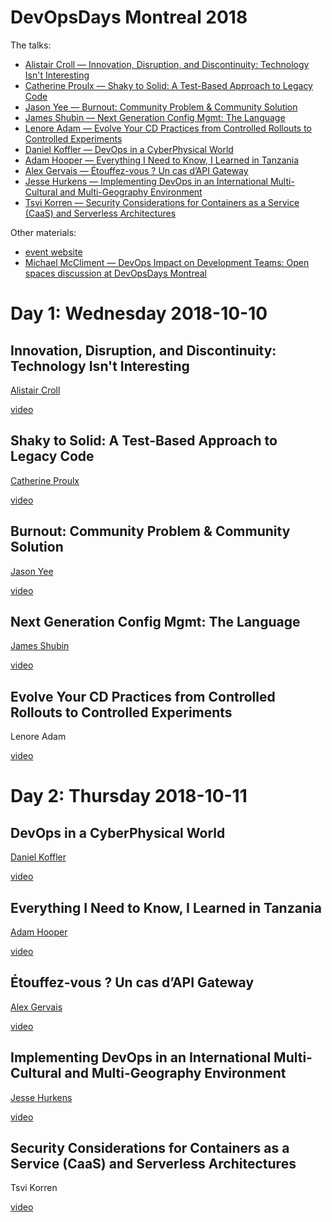 # DevOpsDays Montreal 2018

The talks:

* [Alistair Croll — Innovation, Disruption, and Discontinuity: Technology Isn't Interesting](#croll)
* [Catherine Proulx — Shaky to Solid: A Test-Based Approach to Legacy Code](#proulx)
* [Jason Yee — Burnout: Community Problem & Community Solution](#yee)
* [James Shubin — Next Generation Config Mgmt: The Language](#shubin)
* [Lenore Adam — Evolve Your CD Practices from Controlled Rollouts to Controlled Experiments](#adam)
* [Daniel Koffler — DevOps in a CyberPhysical World](#koffler)
* [Adam Hooper — Everything I Need to Know, I Learned in Tanzania](#hooper)
* [Alex Gervais — Étouffez-vous ? Un cas d’API Gateway](#gervais)
* [Jesse Hurkens — Implementing DevOps in an International Multi-Cultural and Multi-Geography Environment](#hurkens)
* [Tsvi Korren — Security Considerations for Containers as a Service (CaaS) and Serverless Architectures](#korren)

Other materials:

* [event website](https://devopsdays.org/events/2018-montreal/welcome/)
* [Michael McCliment — DevOps Impact on Development Teams: Open spaces discussion at DevOpsDays Montreal](https://medium.com/@cornazano/devops-impact-on-development-teams-open-spaces-discussion-at-devopsdays-montreal-bbcba712262a)

# Day 1: Wednesday 2018-10-10

## <a name="croll"></a> Innovation, Disruption, and Discontinuity: Technology Isn't Interesting

[Alistair Croll](https://twitter.com/acroll)

[video](https://www.youtube.com/watch?v=BjcvGzrSH5E)

## <a name="proulx"></a> Shaky to Solid: A Test-Based Approach to Legacy Code

[Catherine Proulx](https://twitter.com/cproulx_softdev)

[video](https://www.youtube.com/watch?v=zhbUmCdYdvc)

## <a name="yee"></a> Burnout: Community Problem & Community Solution

[Jason Yee](https://twitter.com/gitbisect)

[video](https://www.youtube.com/watch?v=TvsaP49UloA)

## <a name="shubin"></a> Next Generation Config Mgmt: The Language

[James Shubin](https://twitter.com/purpleidea)

[video](https://www.youtube.com/watch?v=1i38c5cooHo)

## <a name="adam"></a> Evolve Your CD Practices from Controlled Rollouts to Controlled Experiments

Lenore Adam

[video](https://www.youtube.com/watch?v=gWvQYW5ekKQ)

# Day 2: Thursday 2018-10-11

## <a name="koffler"></a> DevOps in a CyberPhysical World

[Daniel Koffler](https://twitter.com/dkoffler)

[video](https://www.youtube.com/watch?v=OPGR35itJoo)

## <a name="hooper"></a> Everything I Need to Know, I Learned in Tanzania

[Adam Hooper](https://twitter.com/adamhooper)

[video](https://www.youtube.com/watch?v=iMHgHTiaaAs)

## <a name="gervais"></a> Étouffez-vous ? Un cas d’API Gateway

[Alex Gervais](https://twitter.com/alex_gervais)

[video](https://www.youtube.com/watch?v=agh3uf3te54)

## <a name="hurkens"></a> Implementing DevOps in an International Multi-Cultural and Multi-Geography Environment

[Jesse Hurkens](https://twitter.com/jhurkens)

[video](https://www.youtube.com/watch?v=vuVUqifJick)

## <a name="korren"></a> Security Considerations for Containers as a Service (CaaS) and Serverless Architectures

Tsvi Korren

[video](https://www.youtube.com/watch?v=sBRxGSgdAJI)
